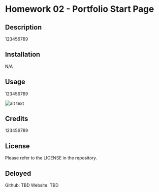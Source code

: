 # Homework 02 - Portfolio Start Page

## Description

123456789

## Installation

N/A

## Usage

123456789

![alt text]()

## Credits

123456789

## License

Please refer to the LICENSE in the repository.

## Deloyed

Github: TBD
Website: TBD
